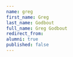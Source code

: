 ```yaml
---
name: greg
first_name: Greg
last_name: Godbout
full_name: Greg Godbout
redirect_from: 
alumni: true
published: false
---
```


